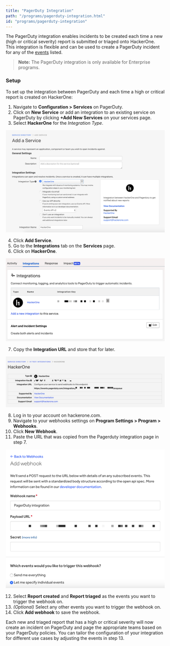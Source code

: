 ```yaml
---
title: "PagerDuty Integration"
path: "/programs/pagerduty-integration.html"
id: "programs/pagerduty-integration"
---
```


The PagerDuty integration enables incidents to be created each time a new (high or critical severity) report is submitted or triaged onto HackerOne. This integration is flexible and can be used to create a PagerDuty incident for any of the [events](https://api.hackerone.com/webhooks/#events) listed.

> **Note:** The PagerDuty integration is only available for Enterprise programs.

### Setup

To set up the integration between PagerDuty and each time a high or critical report is created on HackerOne:

1. Navigate to **Configuration > Services** on PagerDuty.
2. Click on **New Service** or add an integration to an existing service on PagerDuty by clicking **+Add New Services** on your services page.
3. Select **HackerOne** for the *Integration Type*.

![pagerduty set up](./images/pagerduty-step-3.png)

4. Click **Add Service**.
5. Go to the **Integrations** tab on the **Services** page.
6. Click on **HackerOne**.

![pagerduty selecting the settings gear](./images/pagerduty-step-6-new.png)

7. Copy the **Integration URL** and store that for later.

![pagerduty integration url field](./images/pagerduty-step-7.png)

8. Log in to your account on hackerone.com.
9. Navigate to your webhooks settings on **Program Settings > Program > Webhooks**.
10. Click **New Webhook**.
11. Paste the URL that was copied from the Pagerduty integration page in step 7.

![webhooks page](./images/pagerduty-step-11.png)

12. Select **Report created** and **Report triaged** as the events you want to trigger the webhook on.
13. *(Optional)* Select any other events you want to trigger the webhook on.
14. Click **Add webhook** to save the webhook.

Each new and triaged report that has a high or critical severity will now create an incident on PagerDuty and page the appropriate teams based on your PagerDuty policies. You can tailor the configuration of your integration for different use cases by adjusting the events in step 13.
